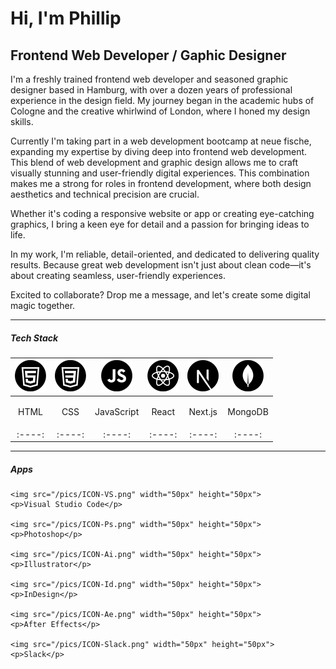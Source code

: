 # Hi, I'm Phillip
## Frontend Web Developer / Gaphic Designer

I'm a freshly trained frontend web developer and seasoned graphic designer based in Hamburg, with over a dozen years of professional experience in the design field. My journey began in the academic hubs of Cologne and the creative whirlwind of London, where I honed my design skills.

Currently I'm taking part in a web development bootcamp at neue fische, expanding my expertise by diving deep into frontend web development. This blend of web development and graphic design allows me to craft visually stunning and user-friendly digital experiences. This combination makes me a strong for roles in frontend development, where both design aesthetics and technical precision are crucial. 

Whether it's coding a responsive website or app or creating eye-catching graphics, I bring a keen eye for detail and a passion for bringing ideas to life.

In my work, I'm reliable, detail-oriented, and dedicated to delivering quality results. Because great web development isn't just about clean code—it's about creating seamless, user-friendly experiences.

Excited to collaborate? Drop me a message, and let's create some digital magic together.

---

##### Tech Stack
   | <img src="/pics/ICON-HTML.png" width="50px" height="50px"> | <img src="/pics/ICON-CSS.png" width="50px" height="50px"> | <img src="/pics/ICON-JS.png" width="50px" height="50px"> | <img src="/pics/ICON-React.png" width="50px" height="50px"> | <img src="/pics/ICON-Next.png" width="50px" height="50px"> | <img src="/pics/ICON-MongoDB.png" width="50px" height="50px"> | 
   |    :----:   |    :----:   |    :----:   |    :----:   |    :----:   |    :----:   |
   | <p>HTML</p> | <p>CSS</p> | <p>JavaScript</p> | <p>React</p> | <p>Next.js</p> | <p>MongoDB</p>
   |    :----:   |    :----:   |    :----:   |    :----:   |    :----:   |    :----:   |


---

##### Apps

    <img src="/pics/ICON-VS.png" width="50px" height="50px">
    <p>Visual Studio Code</p>

    <img src="/pics/ICON-Ps.png" width="50px" height="50px">
    <p>Photoshop</p>

    <img src="/pics/ICON-Ai.png" width="50px" height="50px">
    <p>Illustrator</p>

    <img src="/pics/ICON-Id.png" width="50px" height="50px">
    <p>InDesign</p>

    <img src="/pics/ICON-Ae.png" width="50px" height="50px">
    <p>After Effects</p>

    <img src="/pics/ICON-Slack.png" width="50px" height="50px">
    <p>Slack</p>
